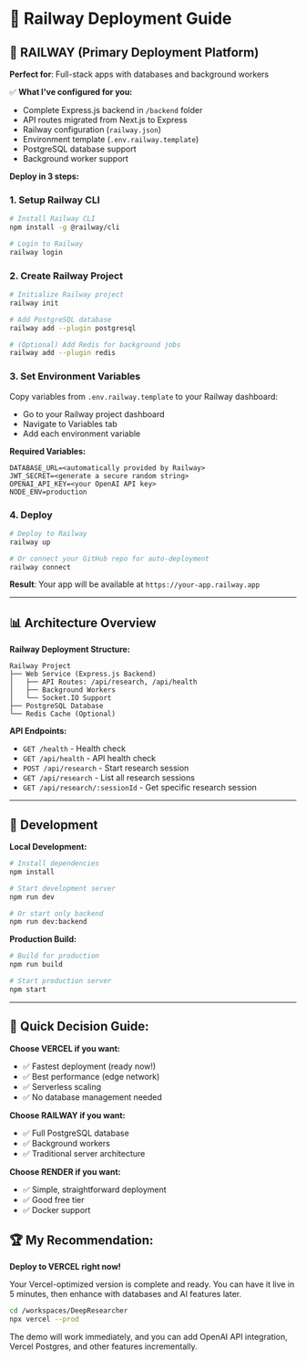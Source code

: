 # 🚀 Railway Deployment Guide

## 🚂 **RAILWAY** (Primary Deployment Platform)
**Perfect for**: Full-stack apps with databases and background workers

✅ **What I've configured for you:**
- Complete Express.js backend in `/backend` folder
- API routes migrated from Next.js to Express
- Railway configuration (`railway.json`)
- Environment template (`.env.railway.template`)
- PostgreSQL database support
- Background worker support

**Deploy in 3 steps:**

### 1. **Setup Railway CLI**
```bash
# Install Railway CLI
npm install -g @railway/cli

# Login to Railway
railway login
```

### 2. **Create Railway Project**
```bash
# Initialize Railway project
railway init

# Add PostgreSQL database
railway add --plugin postgresql

# (Optional) Add Redis for background jobs
railway add --plugin redis
```

### 3. **Set Environment Variables**
Copy variables from `.env.railway.template` to your Railway dashboard:
- Go to your Railway project dashboard
- Navigate to Variables tab
- Add each environment variable

**Required Variables:**
```
DATABASE_URL=<automatically provided by Railway>
JWT_SECRET=<generate a secure random string>
OPENAI_API_KEY=<your OpenAI API key>
NODE_ENV=production
```

### 4. **Deploy**
```bash
# Deploy to Railway
railway up

# Or connect your GitHub repo for auto-deployment
railway connect
```

**Result**: Your app will be available at `https://your-app.railway.app`

---

## 📊 **Architecture Overview**

**Railway Deployment Structure:**
```
Railway Project
├── Web Service (Express.js Backend)
│   ├── API Routes: /api/research, /api/health
│   ├── Background Workers
│   └── Socket.IO Support
├── PostgreSQL Database
└── Redis Cache (Optional)
```

**API Endpoints:**
- `GET /health` - Health check
- `GET /api/health` - API health check  
- `POST /api/research` - Start research session
- `GET /api/research` - List all research sessions
- `GET /api/research/:sessionId` - Get specific research session

---

## 🔧 **Development**

**Local Development:**
```bash
# Install dependencies
npm install

# Start development server
npm run dev

# Or start only backend
npm run dev:backend
```

**Production Build:**
```bash
# Build for production
npm run build

# Start production server
npm start
```

---

## 🎯 Quick Decision Guide:

**Choose VERCEL if you want:**
- ✅ Fastest deployment (ready now!)  
- ✅ Best performance (edge network)
- ✅ Serverless scaling
- ✅ No database management needed

**Choose RAILWAY if you want:**
- ✅ Full PostgreSQL database
- ✅ Background workers
- ✅ Traditional server architecture

**Choose RENDER if you want:**
- ✅ Simple, straightforward deployment
- ✅ Good free tier
- ✅ Docker support

## 🏆 My Recommendation: 

**Deploy to VERCEL right now!** 

Your Vercel-optimized version is complete and ready. You can have it live in 5 minutes, then enhance with databases and AI features later.

```bash
cd /workspaces/DeepResearcher
npx vercel --prod
```

The demo will work immediately, and you can add OpenAI API integration, Vercel Postgres, and other features incrementally.
